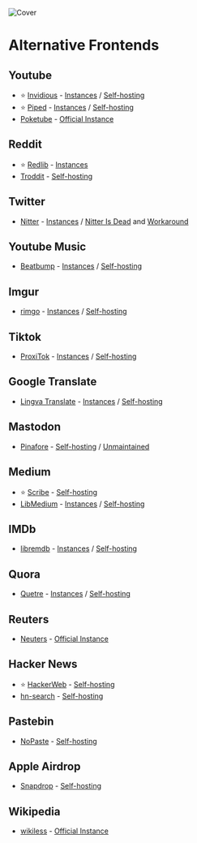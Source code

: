 ![Cover](../../assets/alternative-frontends.png)

# Alternative Frontends

## Youtube

- ⭐ [Invidious](https://invidious.io/) - [Instances](https://docs.invidious.io/instances/) / [Self-hosting](https://docs.invidious.io/installation/)
- ⭐ [Piped](https://piped.video/) - [Instances](https://github.com/TeamPiped/Piped/wiki/Instances) / [Self-hosting](https://github.com/TeamPiped/Documentation/blob/main/content/docs/self-hosting/index.md)
- [Poketube](https://poketube.fun/) - [Official Instance](https://poketube.fun/app)

## Reddit

- ⭐ [Redlib](https://github.com/redlib-org/redlib) - [Instances](https://github.com/redlib-org/redlib-instances/blob/main/instances.md)
- [Troddit](https://www.troddit.com/) - [Self-hosting](https://github.com/burhan-syed/troddit?tab=readme-ov-file#developing)

## Twitter

- [Nitter](https://github.com/zedeus/nitter) - [Instances](https://github.com/zedeus/nitter/wiki/Instances) / [Nitter Is Dead](https://status.d420.de/rip) and [Workaround](https://github.com/zedeus/nitter/wiki/Guest-Account-Branch-Deployment)

## Youtube Music

- [Beatbump](https://beatbump.io/) - [Instances](https://github.com/snuffyDev/Beatbump?tab=readme-ov-file#instances) / [Self-hosting](https://github.com/snuffyDev/Beatbump?tab=readme-ov-file#docker)

## Imgur

- [rimgo](https://codeberg.org/rimgo/rimgo) - [Instances](https://codeberg.org/rimgo/instances) / [Self-hosting](https://rimgo.codeberg.page/docs/getting-started/install/)

## Tiktok

- [ProxiTok](https://proxitok.pabloferreiro.es/) - [Instances](https://github.com/pablouser1/ProxiTok/wiki/Public-instances) / [Self-hosting](https://github.com/pablouser1/ProxiTok/wiki/Self-hosting)

## Google Translate

- [Lingva Translate](https://lingva.ml/) - [Instances](https://github.com/TheDavidDelta/lingva-translate?tab=readme-ov-file#instances) / [Self-hosting](https://github.com/TheDavidDelta/lingva-translate?tab=readme-ov-file#deployment)

## Mastodon

- [Pinafore](https://pinafore.social/) - [Self-hosting](https://github.com/nolanlawson/pinafore?tab=readme-ov-file#building) / [Unmaintained](https://nolanlawson.com/2023/01/09/retiring-pinafore/)

## Medium

- ⭐ [Scribe](https://scribe.rip/) - [Self-hosting](https://sr.ht/~edwardloveall/Scribe/#deploying-your-own)
- [LibMedium](https://github.com/realaravinth/libmedium) - [Instances](https://github.com/realaravinth/libmedium?tab=readme-ov-file#instances) / [Self-hosting](https://github.com/realaravinth/libmedium?tab=readme-ov-file#deploy)

## IMDb

- [libremdb](https://libremdb.iket.me/find) - [Instances](https://github.com/zyachel/libremdb?tab=readme-ov-file#instances) / [Self-hosting](https://github.com/zyachel/libremdb?tab=readme-ov-file#installation)

## Quora

- [Quetre](https://github.com/zyachel/quetre) - [Instances](https://github.com/zyachel/quetre?tab=readme-ov-file#instances) / [Self-hosting](https://github.com/zyachel/quetre?tab=readme-ov-file#installation)

## Reuters

- [Neuters](https://github.com/HookedBehemoth/neuters) - [Official Instance](https://neuters.de/)

## Hacker News

- ⭐ [HackerWeb](https://hackerweb.app/) - [Self-hosting](https://github.com/cheeaun/hackerweb?tab=readme-ov-file#development-stuff)
- [hn-search](https://hn.algolia.com/) - [Self-hosting](https://github.com/algolia/hn-search?tab=readme-ov-file#developmentcontributions)

## Pastebin

- [NoPaste](https://nopaste.boris.sh/) - [Self-hosting](https://github.com/bokub/nopaste/wiki/Deploy-your-own-version-of-NoPaste)

## Apple Airdrop

- [Snapdrop](https://snapdrop.net/) - [Self-hosting](https://github.com/RobinLinus/snapdrop/blob/master/docs/local-dev.md)

## Wikipedia

- [wikiless](https://github.com/Metastem/wikiless) - [Official Instance](https://wiki.metastem.su/#/)
